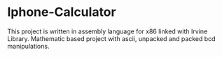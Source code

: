 # Iphone-Calculator
This project is written in assembly language for x86 linked with Irvine Library. Mathematic based project with ascii, unpacked and packed bcd manipulations. 
